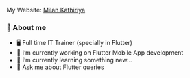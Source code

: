 My Website: [Milan Kathiriya](https://milankathiriya.github.io/milankathiriya/)

### 📖 About me <br>

- 🖥 Full time IT Trainer (specially in Flutter)
- 🔭 I’m currently working on Flutter Mobile App development
- 🌱 I’m currently learning something new...
- 💬 Ask me about Flutter queries

